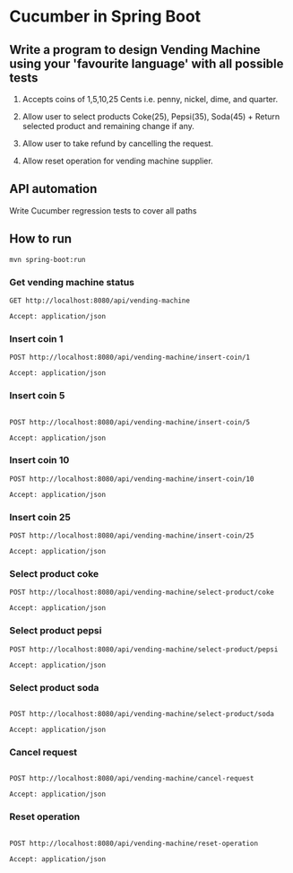 # Cucumber in Spring Boot 

## Write a program to design Vending Machine using your 'favourite language' with all possible tests

1.    Accepts coins of 1,5,10,25 Cents i.e. penny, nickel, dime, and quarter.

2.    Allow user to select products Coke(25), Pepsi(35), Soda(45) + Return selected product and remaining change if any.

3.    Allow user to take refund by cancelling the request.

4.    Allow reset operation for vending machine supplier.

## API automation

Write Cucumber regression tests to cover all paths


## How to run

````
mvn spring-boot:run
````

### Get vending machine status
````
GET http://localhost:8080/api/vending-machine

Accept: application/json
````

### Insert coin 1
````
POST http://localhost:8080/api/vending-machine/insert-coin/1

Accept: application/json
````

### Insert coin 5
````

POST http://localhost:8080/api/vending-machine/insert-coin/5

Accept: application/json
````

### Insert coin 10

````
POST http://localhost:8080/api/vending-machine/insert-coin/10

Accept: application/json
````


### Insert coin 25
````
POST http://localhost:8080/api/vending-machine/insert-coin/25

Accept: application/json
````

### Select product coke
````
POST http://localhost:8080/api/vending-machine/select-product/coke

Accept: application/json
````

### Select product pepsi
````
POST http://localhost:8080/api/vending-machine/select-product/pepsi

Accept: application/json
````

### Select product soda
````

POST http://localhost:8080/api/vending-machine/select-product/soda

Accept: application/json
````

### Cancel request
````

POST http://localhost:8080/api/vending-machine/cancel-request

Accept: application/json
````

### Reset operation
````

POST http://localhost:8080/api/vending-machine/reset-operation

Accept: application/json
````

###
